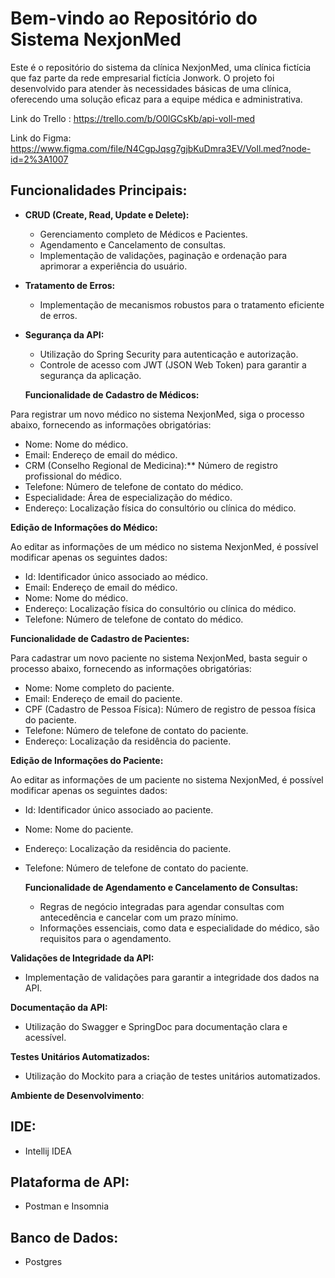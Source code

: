 # Bem-vindo ao Repositório do Sistema NexjonMed

Este é o repositório do sistema da clínica NexjonMed, uma clínica fictícia que faz parte da rede empresarial fictícia Jonwork. O projeto foi desenvolvido para atender às necessidades básicas de uma clínica, oferecendo uma solução eficaz para a equipe médica e administrativa.

Link do Trello : https://trello.com/b/O0lGCsKb/api-voll-med

Link do Figma: https://www.figma.com/file/N4CgpJqsg7gjbKuDmra3EV/Voll.med?node-id=2%3A1007


## Funcionalidades Principais:


- **CRUD (Create, Read, Update e Delete):**
  - Gerenciamento completo de Médicos e Pacientes.
  - Agendamento e Cancelamento de consultas.
  - Implementação de validações, paginação e ordenação para aprimorar a experiência do usuário.

- **Tratamento de Erros:**
  - Implementação de mecanismos robustos para o tratamento eficiente de erros.

- **Segurança da API:**
  - Utilização do Spring Security para autenticação e autorização.
  - Controle de acesso com JWT (JSON Web Token) para garantir a segurança da aplicação.

  **Funcionalidade de Cadastro de Médicos:**

Para registrar um novo médico no sistema NexjonMed, siga o processo abaixo, fornecendo as informações obrigatórias:

- Nome: Nome  do médico.
- Email: Endereço de email  do médico.
- CRM (Conselho Regional de Medicina):** Número de registro profissional do médico.
- Telefone: Número de telefone de contato do médico.
- Especialidade: Área de especialização do médico.
- Endereço: Localização física do consultório ou clínica do médico.

**Edição de Informações do Médico:**

Ao editar as informações de um médico no sistema NexjonMed, é possível modificar apenas os seguintes dados:

- Id: Identificador único associado ao médico.
- Email: Endereço de email do médico.
- Nome: Nome  do médico.
- Endereço: Localização física do consultório ou clínica do médico.
- Telefone: Número de telefone de contato do médico.

**Funcionalidade de Cadastro de Pacientes:**

Para cadastrar um novo paciente no sistema NexjonMed, basta seguir o processo abaixo, fornecendo as informações obrigatórias:

- Nome: Nome completo do paciente.
- Email: Endereço de email do paciente.
- CPF (Cadastro de Pessoa Física): Número de registro de pessoa física do paciente.
- Telefone: Número de telefone de contato do paciente.
- Endereço: Localização da residência do paciente.

**Edição de Informações do Paciente:**

Ao editar as informações de um paciente no sistema NexjonMed, é possível modificar apenas os seguintes dados:

- Id: Identificador único associado ao paciente.
- Nome: Nome  do paciente.
- Endereço: Localização da residência do paciente.
- Telefone: Número de telefone de contato do paciente.



  **Funcionalidade de Agendamento e Cancelamento de Consultas:**
  - Regras de negócio integradas para agendar consultas com antecedência e cancelar com um prazo mínimo.
  - Informações essenciais, como data e especialidade do médico, são requisitos para o agendamento.

 **Validações de Integridade da API:**
  - Implementação de validações para garantir a integridade dos dados na API.

 **Documentação da API:**
  - Utilização do Swagger e SpringDoc para documentação clara e acessível.

 **Testes Unitários Automatizados:**
  - Utilização do Mockito para a criação de testes unitários automatizados.

**Ambiente de Desenvolvimento**:

## IDE:
  - Intellij IDEA

## Plataforma de API:
  - Postman e Insomnia

## Banco de Dados:
- Postgres
